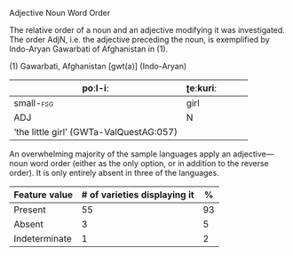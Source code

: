 <span id="_Hlk50649053" class="anchor"></span>Adjective Noun Word Order

The relative order of a noun and an adjective modifying it was
investigated. The order AdjN, i.e. the adjective preceding the noun, is
exemplified by Indo-Aryan Gawarbati of Afghanistan in (1).

(1) <span id="_Ref531867975" class="anchor"></span>Gawarbati,
    Afghanistan \[gwt(a)\] (Indo-Aryan)

| poːl-iː                                                                               | ʈeːkuriː |     |     |     |
|---------------------------------------------------------------------------------------|----------|-----|-----|-----|
| small-<span style="font-variant:small-caps;">fsg</span>                               | girl     |     |     |     |
| ADJ                                                                                   | N        |     |     |     |
| <span id="_Hlk50649735" class="anchor"></span>‘the little girl’ (GWTa-ValQuestAG:057) |

An overwhelming majority of the sample languages apply an adjective—noun
word order (either as the only option, or in addition to the reverse
order). It is only entirely absent in three of the languages.

| Feature value | \# of varieties displaying it | %   |
|---------------|-------------------------------|-----|
| Present       | 55                            | 93  |
| Absent        | 3                             | 5   |
| Indeterminate | 1                             | 2   |


